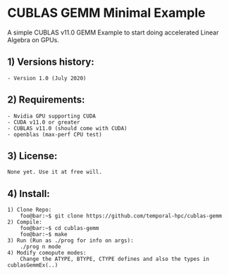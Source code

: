 # CUBLAS GEMM Minimal Example

A simple CUBLAS v11.0 GEMM Example to start doing accelerated Linear Algebra on GPUs.

## 1) Versions history:
	- Version 1.0 (July 2020)

## 2) Requirements:
	- Nvidia GPU supporting CUDA
	- CUDA v11.0 or greater
    - CUBLAS v11.0 (should come with CUDA)
    - openblas (max-perf CPU test)

## 3) License:
    None yet. Use it at free will.

## 4) Install:
	1) Clone Repo:
        foo@bar:~$ git clone https://github.com/temporal-hpc/cublas-gemm
	2) Compile:
        foo@bar:~$ cd cublas-gemm
        foo@bar:~$ make
	3) Run (Run as ./prog for info on args):
        ./prog n mode
    4) Modify comopute modes:
        Change the ATYPE, BTYPE, CTYPE defines and also the types in cublasGemmEx(..)
        
